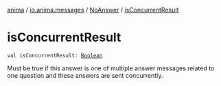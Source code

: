[anima](../../index.md) / [io.anima.messages](../index.md) / [NoAnswer](index.md) / [isConcurrentResult](./is-concurrent-result.md)

# isConcurrentResult

`val isConcurrentResult: `[`Boolean`](https://kotlinlang.org/api/latest/jvm/stdlib/kotlin/-boolean/index.html)

Must be true if this answer is one of multiple answer messages related to one question and
these answers are sent concurrently.

